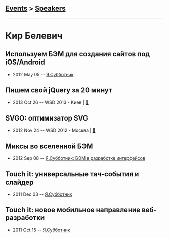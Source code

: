## [Events](../README.md) > [Speakers](../speakers.md)
---

# Кир Белевич

## Используем БЭМ для создания сайтов под iOS&#x2F;Android
- 2012 May 05 -- [Я.Субботник](https://events.yandex.ru/lib/talks/121/)    
## Пишем свой jQuery за 20 минут
- 2013 Oct 26 -- WSD 2013 - Киев  | [:notebook:](https://wsd.events/2013/10/26/pres/jq-twenty.pdf)  
## SVGO: оптимизатор SVG
- 2012 Nov 24 -- WSD 2012 - Москва  | [:notebook:](https://wsd.events/2012/11/24/pres/svgo.pdf)  
## Миксы во вселенной БЭМ
- 2012 Sep 08 -- [Я.Субботник: БЭМ в разработке интерфейсов](https://events.yandex.ru/lib/talks/327/)    
## Touch it: универсальные тач-события и слайдер
- 2011 Dec 03 -- [Я.Субботник](https://events.yandex.ru/lib/talks/165/)    
## Touch it: новое мобильное направление веб-разработки
- 2011 Oct 15 -- [Я.Субботник](https://events.yandex.ru/lib/talks/202/)    
